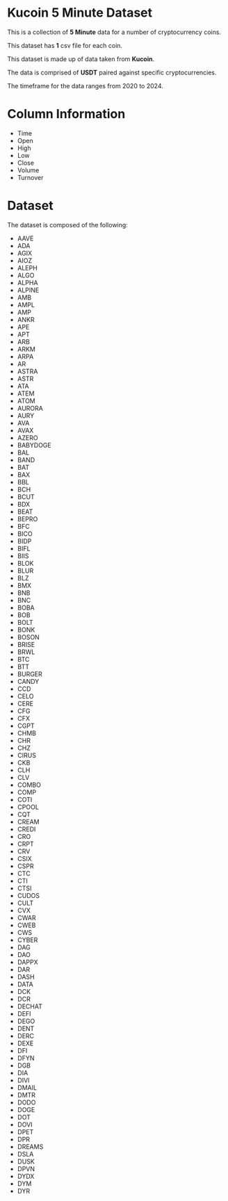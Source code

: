# Kucoin 5 Minute Dataset   

This is a collection of **5 Minute** data for a number of cryptocurrency coins.    

This dataset has **1** csv file for each coin.    

This dataset is made up of data taken from **Kucoin**.    

The data is comprised of **USDT** paired against specific cryptocurrencies.

The timeframe for the data ranges from 2020 to 2024.    
       
   
# Column Information         

* Time      
* Open    
* High           
* Low            
* Close       
* Volume         
* Turnover      
      

# Dataset    

The dataset is composed of the following: 

* AAVE
* ADA 
* AGIX
* AIOZ
* ALEPH
* ALGO
* ALPHA
* ALPINE
* AMB
* AMPL
* AMP
* ANKR
* APE
* APT
* ARB
* ARKM
* ARPA
* AR
* ASTRA
* ASTR
* ATA   
* ATEM    
* ATOM
* AURORA
* AURY
* AVA
* AVAX  
* AZERO    
* BABYDOGE    
* BAL    
* BAND    
* BAT    
* BAX    
* BBL    
* BCH    
* BCUT    
* BDX  
* BEAT    
* BEPRO    
* BFC    
* BICO    
* BIDP    
* BIFL    
* BIIS    
* BLOK
* BLUR    
* BLZ    
* BMX
* BNB
* BNC  
* BOBA    
* BOB    
* BOLT    
* BONK    
* BOSON    
* BRISE   
* BRWL    
* BTC     
* BTT    
* BURGER    
* CANDY   
* CCD    
* CELO    
* CERE    
* CFG    
* CFX    
* CGPT    
* CHMB    
* CHR    
* CHZ    
* CIRUS   
* CKB   
* CLH    
* CLV    
* COMBO    
* COMP   
* COTI    
* CPOOL    
* CQT   
* CREAM    
* CREDI    
* CRO    
* CRPT    
* CRV   
* CSIX    
* CSPR    
* CTC    
* CTI    
* CTSI    
* CUDOS    
* CULT    
* CVX    
* CWAR    
* CWEB   
* CWS    
* CYBER    
* DAG 
* DAO    
* DAPPX    
* DAR    
* DASH    
* DATA    
* DCK    
* DCR   
* DECHAT    
* DEFI
* DEGO
* DENT
* DERC
* DEXE
* DFI
* DFYN
* DGB
* DIA
* DIVI
* DMAIL
* DMTR
* DODO    
* DOGE    
* DOT    
* DOVI    
* DPET    
* DPR     
* DREAMS    
* DSLA    
* DUSK 
* DPVN    
* DYDX
* DYM    
* DYR    



